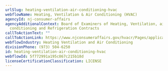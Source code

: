 ```yaml
---
urlSlug: heating-ventilation-air-conditioning-hvac
webflowName: Heating, Ventilation & Air Conditioning (HVAC)
agencyId: nj-consumer-affairs
agencyAdditionalContext: Board of Examiners of Heating, Ventilation, air
  conditioning and Refrigeration Contracts
callToActionText: ""
callToActionLink: https://www.njconsumeraffairs.gov/hvacr/Pages/applications.aspx
webflowIndustry: Heating Ventilation and Air Conditioning
divisionPhone: (973) 504-6250
id: heating-ventilation-air-conditioning-hvac
webflowId: 5f772991a195c867c215b18d
licenseCertificationClassification: LICENSE
---
```

